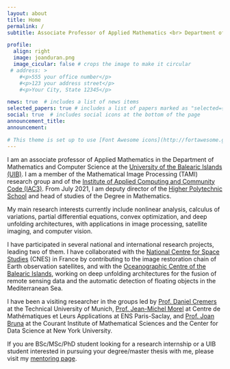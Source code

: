 ```yaml
---
layout: about
title: Home
permalink: /
subtitle: Associate Professor of Applied Mathematics <br> Department of Mathematics and Computer Science <br> <a href='http://iac3.uib.es/'>Institute of Applied Computing and Community Code (IAC3)</a> <br> <a href='https://www.uib.eu/'>University of the Balearic Islands</a>

profile:
  align: right
  image: joanduran.png
  image_cicular: false # crops the image to make it circular
 # address: >
    #<p>555 your office number</p>
    #<p>123 your address street</p>
    #<p>Your City, State 12345</p>

news: true  # includes a list of news items
selected_papers: true # includes a list of papers marked as "selected={true}"
social: true  # includes social icons at the bottom of the page
announcement_title:
announcement:

# This theme is set up to use [Font Awesome icons](http://fortawesome.github.io/Font-Awesome/) and [Academicons](https://jpswalsh.github.io/academicons/), like the ones below. 
---
```


I am an associate professor of Applied Mathematics in the Department of Mathematics and Computer Science at the [University of the Balearic Islands (UIB)](http://www.uib.eu/). I am a member of the Mathematical Image Processing (TAMI) research group and of the [Institute of Applied Computing and Community Code (IAC3)](http://iac3.uib.es). From July 2021, I am deputy director of the [Higher Polytechnic School](http://eps.uib.es/) and head of studies of the Degree in Mathematics.

My main research interests currently include nonlinear analysis, calculus of variations, partial differential equations, convex optimization, and deep unfolding architectures, with applications in image processing, satellite imaging, and computer vision. 

I have participated in several national and international research projects, leading two of them. I have collaborated with the [National Centre for Space Studies](http://cnes.fr/en) (CNES) in France by contributing to the image restoration chain of Earth observation satellites, and with the [Oceanographic Centre of the Balearic Islands](http://www.ba.ieo.es), working on deep unfolding architectures for the fusion of remote sensing data and the automatic detection of floating objects in the Mediterranean Sea.

I have been a visiting researcher in the groups led by [Prof. Daniel Cremers](http://vision.in.tum.de/) at the Technical University of Munich, [Prof. Jean-Michel Morel](http://sites.google.com/site/jeanmichelmorelcmlaenscachan/) at Centre de Mathématiques et Leurs Applications at ENS Paris-Saclay, and [Prof. Joan Bruna](http://cims.nyu.edu/~bruna/) at the Courant Institute of Mathematical Sciences and the Center for Data Science at New York University.

If you are BSc/MSc/PhD student looking for a research internship or a UIB student interested in pursuing your degree/master thesis with me, please visit my [mentoring page](/Mentoring/).

